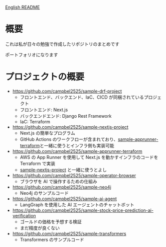 [English README](https://github.com/campbel2525/sample-projects/blob/main/README-ENGLISH.md)

# 概要

これは私が日々の勉強で作成したリポジトリのまとめです

ポートフォリオになります

# プロジェクトの概要

- https://github.com/campbel2525/sample-drf-project
  - フロントエンド、バックエンド、IaC、CICD が同梱されているプロジェクト
  - フロントエンド: Next.js
  - バックエンドエンド: Django Rest Framework
  - IaC: Terraform
- https://github.com/campbel2525/sample-nextjs-project
  - Next.js の簡単なプログラム
  - GitHub Actions のワークフローが含まれており、[sample-apprunner-terraform](https://github.com/campbel2525/sample-apprunner-terraform)と一緒に使うとインフラ側も実装可能
- https://github.com/campbel2525/sample-apprunner-terraform
  - AWS の App Runner を使用して Next.js を動かすインフラのコードを Terraform で実装
  - [sample-nextjs-project](https://github.com/campbel2525/sample-nextjs-project) と一緒に使うとよし
- https://github.com/campbel2525/sample-operator-browser
  - ブラウザを AI で操作するための仕組み
- https://github.com/campbel2525/sample-neo4j
  - Neo4j のサンプルコード
- https://github.com/campbel2525/sample-ai-agent
  - LangGraph を使用した AI エージェントのチャットボット
- https://github.com/campbel2525/sample-stock-price-prediction-ai-verification
  - ゴールドの価格を予想する検証
  - まだ精度が良くない
- https://github.com/campbel2525/sample-transformers
  - Transformers のサンプルコード

#

